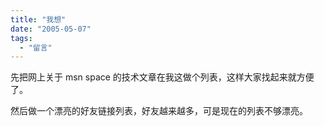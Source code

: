 ```yaml
---
title: "我想"
date: "2005-05-07"
tags: 
  - "留言"
---
```


先把网上关于 msn space 的技术文章在我这做个列表，这样大家找起来就方便了。

然后做一个漂亮的好友链接列表，好友越来越多，可是现在的列表不够漂亮。
